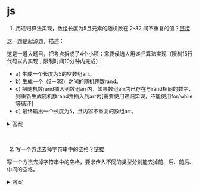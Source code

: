 # js

1. 用递归算法实现，数组长度为5且元素的随机数在 2-32 间不重复的值？[链接](https://github.com/haizlin/fe-interview/issues/3)

这一题是起源题，描述：<br>

这是一道大题目，把考点拆成了4个小项；需要侯选人用递归算法实现（限制15行代码以内实现；限制时间10分钟内完成）：

* a) 生成一个长度为5的空数组arr。
* b) 生成一个（2－32）之间的随机整数rand。
* c) 把随机数rand插入到数组arr内，如果数组arr内已存在与rand相同的数字，则重新生成随机数rand并插入到arr内[需要使用递归实现，不能使用for/while等循环]
* d) 最终输出一个长度为5，且内容不重复的数组arr。

<details>
<summary>答案</summary>

```js
function randomArr (count, min, max, arr = []) {
    if (arr.length < count) {
        let t = Math.floor(Math.random() * (max - min + 1)) + min;
        while (arr.includes(t)) {
            t = Math.floor(Math.random() * (max - min + 1)) + min
        }
        arr.push(t);
        return randomArr(count--, min, max, arr);
    } else {
        return arr;
    }
}
```

不允许使用循环，改写一下：

```js
function randomArr (count, min, max, arr = []) {
    if (arr.length < count) {
        let t = Math.floor(Math.random() * (max - min + 1)) + min;
        if (arr.includes(t)) {
            return randomArr(count, min, max, arr);
        } else {
            arr.push(t);
            return randomArr(count--, min, max, arr);
        }
    } else {
        return arr;
    }
}
```

优化一下代码行数：

```js
function randomArr (count, min, max, arr = []) {
    let t = Math.floor(Math.random() * (max - min + 1)) + min;
    if (!arr.includes(t)) {
        arr.push(t);
    }
    return arr.length < count ? randomArr(count, min, max, arr) : arr;
}
```

衍生知识点：尾递归优化<br>

如果生成的是小数，而不是整数，这样实现就会有个缺点，没有尾递归优化，当调用次数太多的时候会调用栈溢出。于是写一个包装函数进行优化：

```js
function tco(f) {
  var value;
  var active = false;
  var accumulated = [];

  return function accumulator() {
    accumulated.push(arguments);
    if (!active) {
      active = true;
      while (accumulated.length) {
        value = f.apply(this, accumulated.shift());
      }
      active = false;
      return value;
    }
  };
}

const randomArr = tco(function (count, min, max, arr = []) {
    if (arr.length < count) {
        let t = Math.random() * (max - min + 1) + min;
        while (arr.includes(t)) {
            t = Math.random() * (max - min + 1) + min
        }
        arr.push(t);
        return randomArr(count--, min, max, arr);
    } else {
        return arr;
    }
})
```

这样优化后就不会调用栈溢出了。
</details>
<br><br>

2. 写一个方法去掉字符串中的空格？[链接](https://github.com/haizlin/fe-interview/issues/6)

写一个方法去掉字符串中的空格，要求传入不同的类型分别能去掉前、后、前后、中间的空格。

<details>
<summary>答案</summary>

* 去除中间空格使用了 ES2018 新增特性正则表达式的后行断言（lookbehind ），对浏览器有兼容性要求，具体兼容性请去 [caniuse](https://www.caniuse.com/?search=lookbehind) 查看。

```js
function trim (str, type = 'default') {
    if (str === '') return '';
    str = String(str);
    const reg = {
        left: /^ */g,
        right: / *$/g,
        both: /^ *| *$/g,
        middle: /(?<=[^ ]+) *(?=[^ ]+)/g,
        default: / */g
    };

    return str.replace(reg[type], '');
}
```
</details>
<br><br>